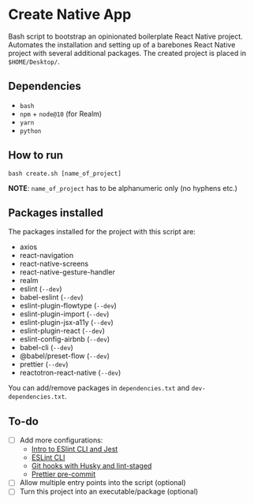 # Create Native App
Bash script to bootstrap an opinionated boilerplate React Native project. Automates the installation and setting up of a barebones React Native project with several additional packages. The created project is placed in `$HOME/Desktop/`.

## Dependencies
- `bash`
- `npm` + `node@10` (for Realm)
- `yarn`
- `python`

## How to run
```
bash create.sh [name_of_project]
```

__NOTE__: `name_of_project` has to be alphanumeric only (no hyphens etc.)

## Packages installed
The packages installed for the project with this script are:
- axios
- react-navigation
- react-native-screens
- react-native-gesture-handler
- realm
- eslint (`--dev`)
- babel-eslint (`--dev`)
- eslint-plugin-flowtype (`--dev`)
- eslint-plugin-import (`--dev`)
- eslint-plugin-jsx-a11y (`--dev`)
- eslint-plugin-react (`--dev`)
- eslint-config-airbnb (`--dev`)
- babel-cli (`--dev`)
- @babel/preset-flow (`--dev`)
- prettier (`--dev`)
- reactotron-react-native (`--dev`)

You can add/remove packages in `dependencies.txt` and `dev-dependencies.txt`.

## To-do
- [ ] Add more configurations:
    - [Intro to ESlint CLI and Jest](https://blog.aurity.co/creating-react-native-app-boilerplate-with-flow-jest-enzyme-prettier-and-eslint-cefdbce3b3d)
    - [ESLint CLI](https://eslint.org/docs/user-guide/command-line-interface)
    - [Git hooks with Husky and lint-staged](https://medium.com/gits-apps-insight/utilizing-git-hook-by-using-eslint-husky-and-lint-staged-18b6f6f60f1e)
    - [Prettier pre-commit](https://prettier.io/docs/en/precommit.html)
- [ ] Allow multiple entry points into the script (optional)
- [ ] Turn this project into an executable/package (optional)

